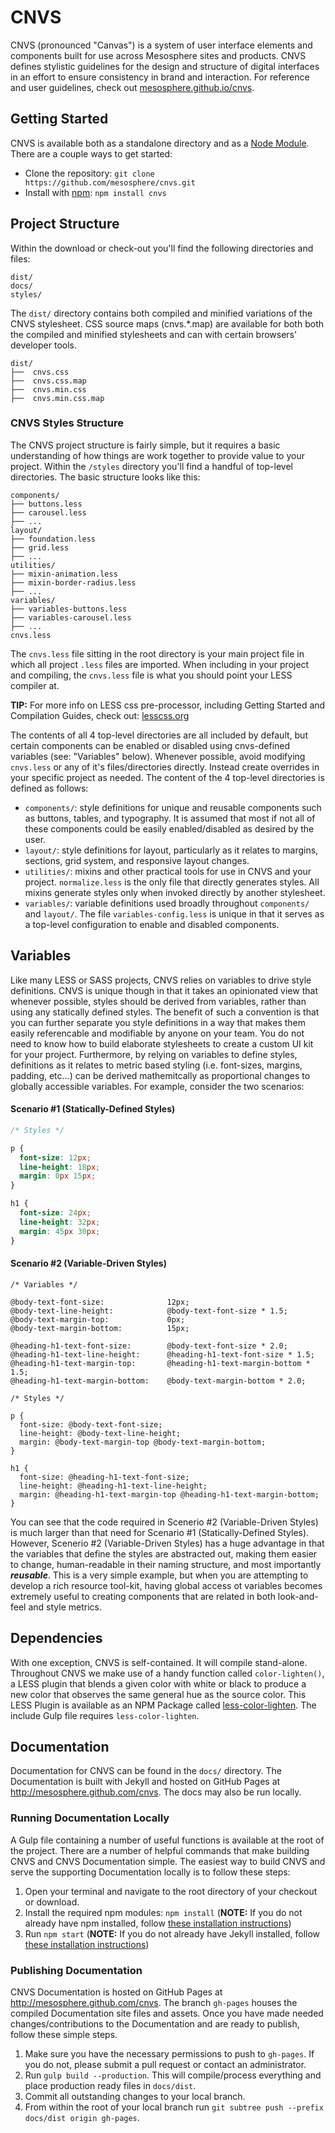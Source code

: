 # CNVS

CNVS (pronounced "Canvas") is a system of user interface elements and components built for use across Mesosphere sites and products. CNVS defines stylistic guidelines for the design and structure of digital interfaces in an effort to ensure consistency in brand and interaction. For reference and user guidelines, check out [mesosphere.github.io/cnvs](http://mesosphere.github.io/cnvs/).
## Getting Started

CNVS is available both as a standalone directory and as a [Node Module](https://www.npmjs.com/package/cnvs).  There are a couple ways to get started:

* Clone the repository: `git clone https://github.com/mesosphere/cnvs.git`
* Install with [npm](https://www.npmjs.com/): `npm install cnvs`

## Project Structure

Within the download or check-out you'll find the following directories and files:

```
dist/
docs/
styles/
```

The `dist/` directory contains both compiled and minified variations of the CNVS stylesheet.  CSS source maps (cnvs.*.map) are available for both both the compiled and minified stylesheets and can with certain browsers' developer tools.

```
dist/
├──  cnvs.css
├──  cnvs.css.map
├──  cnvs.min.css
├──  cnvs.min.css.map
```

### CNVS Styles Structure

The CNVS project structure is fairly simple, but it requires a basic understanding of how things are work together to provide value to your project.  Within the `/styles` directory you'll find a handful of top-level directories.  The basic structure looks like this:

```
components/
├── buttons.less
├── carousel.less
├── ...
layout/
├── foundation.less
├── grid.less
├── ...
utilities/
├── mixin-animation.less
├── mixin-border-radius.less
├── ...
variables/
├── variables-buttons.less
├── variables-carousel.less
├── ...
cnvs.less
```

The `cnvs.less` file sitting in the root directory is your main project file in which all project `.less` files are imported.  When including in your project and compiling, the `cnvs.less` file is what you should point your LESS compiler at.

**TIP:** For more info on LESS css pre-processor, including Getting Started and Compilation Guides, check out: [lesscss.org](http://lesscss.org/)

The contents of all 4 top-level directories are all included by default, but certain components can be enabled or disabled using cnvs-defined variables (see: "Variables"  below).  Whenever possible, avoid modifying `cnvs.less` or any of it's files/directories directly.  Instead create overrides in your specific project as needed.  The content of the 4 top-level directories is defined as follows:

* `components/`: style definitions for unique and reusable components such as buttons, tables, and typography.  It is assumed that most if not all of these components could be easily enabled/disabled as desired by the user.
* `layout/`: style definitions for layout, particularly as it relates to margins, sections, grid system, and responsive layout changes.
* `utilities/`: mixins and other practical tools for use in CNVS and your project. `normalize.less` is the only file that directly generates styles.  All mixins generate styles only when invoked directly by another stylesheet.
* `variables/`: variable definitions used broadly throughout `components/` and `layout/`.  The file `variables-config.less` is unique in that it serves as a top-level configuration to enable and disabled components.

## Variables

Like many LESS or SASS projects, CNVS relies on variables to drive style definitions.  CNVS is unique though in that it takes an opinionated view that whenever possible, styles should be derived from variables, rather than using any statically defined styles.  The benefit of such a convention is that you can further separate you style definitions in a way that makes them easily referencable and modifiable by anyone on your team.  You do not need to know how to build elaborate stylesheets to create a custom UI kit for your project.  Furthermore, by relying on variables to define styles, definitions as it relates to metric based styling (i.e. font-sizes, margins, padding, etc...) can be derived mathemitcally as proportional changes to globally accessible variables.  For example, consider the two scenarios:

#### Scenario #1 (Statically-Defined Styles)

```css
/* Styles */

p {
  font-size: 12px;
  line-height: 18px;
  margin: 0px 15px;
}

h1 {
  font-size: 24px;
  line-height: 32px;
  margin: 45px 30px;
}
```

#### Scenario #2 (Variable-Driven Styles)

```less
/* Variables */

@body-text-font-size:              12px;
@body-text-line-height:            @body-text-font-size * 1.5;
@body-text-margin-top:             0px;
@body-text-margin-bottom:          15px;

@heading-h1-text-font-size:        @body-text-font-size * 2.0;
@heading-h1-text-line-height:      @heading-h1-text-font-size * 1.5;
@heading-h1-text-margin-top:       @heading-h1-text-margin-bottom * 1.5;
@heading-h1-text-margin-bottom:    @body-text-margin-bottom * 2.0;

/* Styles */

p {
  font-size: @body-text-font-size;
  line-height: @body-text-line-height;
  margin: @body-text-margin-top @body-text-margin-bottom;
}

h1 {
  font-size: @heading-h1-text-font-size;
  line-height: @heading-h1-text-line-height;
  margin: @heading-h1-text-margin-top @heading-h1-text-margin-bottom;
}
```

You can see that the code required in Scenerio #2 (Variable-Driven Styles) is much larger than that need for Scenario #1 (Statically-Defined Styles).  However, Scenerio #2 (Variable-Driven Styles) has a huge advantage in that the variables that define the styles are abstracted out, making them easier to change, human-readable in their naming structure, and most importantly ***reusable***.  This is a very simple example, but when you are attempting to develop a rich resource tool-kit, having global access ot variables becomes extremely useful to creating components that are related in both look-and-feel and style metrics.

## Dependencies

With one exception, CNVS is self-contained.  It will compile stand-alone.  Throughout CNVS we make use of a handy function called `color-lighten()`, a LESS plugin that blends a given color with white or black to produce a new color that observes the same general hue as the source color.  This LESS Plugin is available as an NPM Package called [less-color-lighten](https://www.npmjs.com/package/less-color-lighten).  The include Gulp file requires `less-color-lighten`.

## Documentation

Documentation for CNVS can be found in the `docs/` directory.  The Documentation is built with Jekyll and hosted on GitHub Pages at http://mesosphere.github.com/cnvs. The docs may also be run locally.

### Running Documentation Locally

A Gulp file containing a number of useful functions is available at the root of the project.  There are a number of helpful commands that make building CNVS and CNVS Documentation simple.  The easiest way to build CNVS and serve the supporting Documentation locally is to follow these steps:

1. Open your terminal and navigate to the root directory of your checkout or download.
2. Install the required npm modules: `npm install` (**NOTE:** If you do not already have npm installed, follow [these installation instructions](https://docs.npmjs.com/getting-started/installing-node))
3. Run `npm start` (**NOTE:** If you do not already have Jekyll installed, follow [these installation instructions](https://jekyllrb.com/))

### Publishing Documentation

CNVS Documentation is hosted on GitHub Pages at http://mesosphere.github.com/cnvs.  The branch `gh-pages` houses the compiled Documentation site files and assets.  Once you have made needed changes/contributions to the Documentation and are ready to publish, follow these simple steps.

1. Make sure you have the necessary permissions to push to `gh-pages`.  If you do not, please submit a pull request or contact an administrator.
2. Run `gulp build --production`.  This will compile/process everything and place production ready files in `docs/dist`.
3. Commit all outstanding changes to your local branch.
4. From within the root of your local branch run `git subtree push --prefix docs/dist origin gh-pages`.

